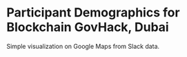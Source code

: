 
# Participant Demographics for Blockchain GovHack, Dubai

Simple visualization on Google Maps from Slack data.